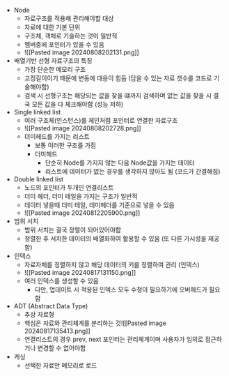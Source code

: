 - Node
	- 자료구조를 적용해 관리해야할 대상
	- 자료에 대한 기본 단위
	- 구조체, 객체로 기술하는 것이 일반적
	- 멤버중에 포인터가 있을 수 있음
	- ![[Pasted image 20240808202131.png]]
- 배열기반 선형 자료구조의 특징
	- 가장 단순한 메모리 구조
	-  고정길이이기 때문에 변동에 대응이 힘듬 (담을 수 있는 자료 갯수를 코드로 기술해야함)
	- 검색 시 선형구조는 해당되는 값을 찾을 떄까지 검색하며 없는 값을 찾을 시 결국 모든 값을 다 체크해야함 (성능 저하)
- Single linked list
	- 여러 구조체(인스턴스)를 체인처럼 포인터로 연결한 자료구조
	- ![[Pasted image 20240808202728.png]]
	- 더미헤드를 가지는 리스트
		- 보통 이러한 구조를 가짐
		- 더미헤드
			- 단순히 Node를 가지지 않는 다음 Node값을 가지는 데이터
			- 리스트에 데이터가 없는 경우를 생각하지 않아도 됨 (코드가 간결해짐)
- Double linked list
	- 노드의 포인터가 두개인 연결리스트
	- 더미 헤더, 더미 테일을 가지는 구조가 일반적
	- 데이터 넣을때 더미 테일, 데미헤더를 기준으로 넣을 수 있음
	- ![[Pasted image 20240812205900.png]]
- 범위 서치
	- 범위 서치는 결국 정렬이 되어있어야함
	- 정렬한 후 서치한 데이터의 배열화하여 활용할 수 있음 (또 다른 가시성을 제공함)
- 인덱스
	- 자료자체를 정렬하지 않고 해당 데이터의 키를 정렬하여 관리 (인덱스)
	- ![[Pasted image 20240817131150.png]]
	- 여러 인덱스를 생성할 수 있음
		- 다만, 업데이트 시 적용된 인덱스 모두 수정이 필요하기에 오버헤드가 필요함
- ADT (Abstract Data Type)
	- 추상 자료형
	- 핵심은 자료와 관리체계를 분리하는 것![[Pasted image 20240817135413.png]]
	- 연결리스트의 경우 prev, next 포인터는 관리체계이며 사용자가 임의로 접근하거나 변경할 수 없어야함
- 캐싱
	- 선택한 자료만 메모리로 로드